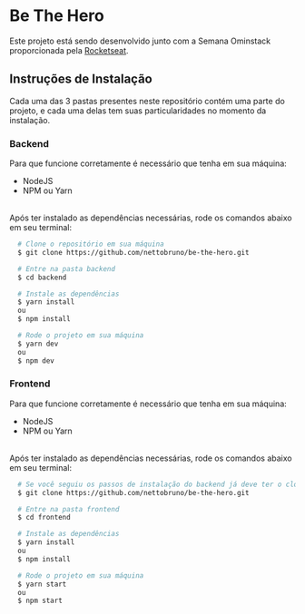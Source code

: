 # Be The Hero
Este projeto está sendo desenvolvido junto com a Semana Ominstack proporcionada pela [Rocketseat](https://rocketseat.com.br/).

## Instruções de Instalação
Cada uma das 3 pastas presentes neste repositório contém uma parte do projeto, e cada uma delas tem suas particularidades no momento da instalação.

### Backend
Para que funcione corretamente é necessário que tenha em sua máquina:
- NodeJS
- NPM ou Yarn
<br>
Após ter instalado as dependências necessárias, rode os comandos abaixo em seu terminal:

```bash
  # Clone o repositório em sua máquina
  $ git clone https://github.com/nettobruno/be-the-hero.git

  # Entre na pasta backend
  $ cd backend

  # Instale as dependências
  $ yarn install 
  ou 
  $ npm install

  # Rode o projeto em sua máquina
  $ yarn dev
  ou
  $ npm dev
```

### Frontend
Para que funcione corretamente é necessário que tenha em sua máquina:
- NodeJS
- NPM ou Yarn
<br>
Após ter instalado as dependências necessárias, rode os comandos abaixo em seu terminal:

```bash
  # Se você seguiu os passos de instalação do backend já deve ter o clone do projeto, caso contrário execute o seguinte comando:
  $ git clone https://github.com/nettobruno/be-the-hero.git

  # Entre na pasta frontend
  $ cd frontend

  # Instale as dependências
  $ yarn install 
  ou 
  $ npm install

  # Rode o projeto em sua máquina
  $ yarn start
  ou
  $ npm start
```